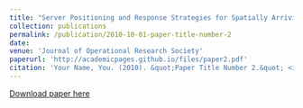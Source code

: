 ```yaml
---
title: "Server Positioning and Response Strategies for Spatially Arriving Jobs with Degradation: Light and Medium Traffic Cases"
collection: publications
permalink: /publication/2010-10-01-paper-title-number-2
date: 
venue: 'Journal of Operational Research Society'
paperurl: 'http://academicpages.github.io/files/paper2.pdf'
citation: 'Your Name, You. (2010). &quot;Paper Title Number 2.&quot; <i>Journal 1</i>. 1(2).'
---
```



[Download paper here](http://faarabi.github.io/files/paper2.pdf)
